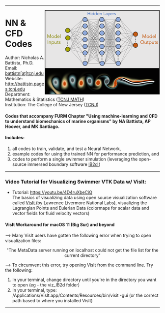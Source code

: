 <hr>  </hr>

<a href="https://github.com/nickabattista/FURM_ML_CFD_Swimmer"><img src="https://github.com/nickabattista/FURM_ML_CFD_Swimmer/blob/main/README_NN_Swimmer_Image.png" align="right" height="275" width="375" ></a>
<H1> NN & CFD Codes </H1>

Author: Nicholas A. Battista, Ph.D. <br>
Email: <a href="mailto:battistn[at]tcnj[.]edu"> battistn[at]tcnj.edu </a> <br>
Website: <a href="http://battistn.pages.tcnj.edu"> http://battistn.pages.tcnj.edu </a> <br>
Department: Mathematics & Statistics (<a href="https://mathstat.tcnj.edu/">TCNJ MATH</a>) <br>
Institution: The College of New Jersey (<a href="https://tcnj.edu/">TCNJ</a>) <br> 

<H4> Codes that accompany FURM Chapter "Using machine-learning and CFD to understand biomechanics of marine organisms" by NA Battista, AP Hoover, and MK Santiago. </H4>

<H4> Includes: </H4>

<ol type="1">
   <li> all codes to train, validate, and test a Neural Network, </li>
   <li> example codes for using the trained NN for performance prediction, and </li>
   <li> codes to perform a single swimmer simulation (leveraging the open-source immersed boundary software <a href="https://github.com/nickabattista/IB2d"> IB2d </a>) </li>
</ol>  

<hr>  </hr>


<H3> Video Tutorial for Visualizing Swimmer VTK Data w/ VisIt:</H3>

- Tutorial: <a href="https://youtu.be/4D4ruXbeCiQ"> https://youtu.be/4D4ruXbeCiQ </a>  
The basics of visualizing data using open source visualization software called <a href="https://wci.llnl.gov/simulation/computer-codes/visit/"> VisIt </a> (by Lawrence Livermore National Labs), visualizing the Lagrangian Points and Eulerian Data (colormaps for scalar data and vector fields for fluid velocity vectors)

<H4> VisIt Workaround for macOS 11 (Big Sur) and beyond </H4>

-->  Many VisIt users have gotten the following error when trying to open visualization files:

<p align="center"> "The MetaData server running on localhost could not get the file list for the current directory" </p>

--> To circumvent this error, try opening VisIt from the command line. Try the following:

<ol type="1">
  <li> In your terminal, change directory until you're in the directory you want to open (eg - the viz_IB2d folder) </li>
  <li> In your terminal, type: /Applications/VisIt.app/Contents/Resources/bin/visit -gui  (or the correct path based to where you installed VisIt) </li>
</ol>  

<hr> </hr>



